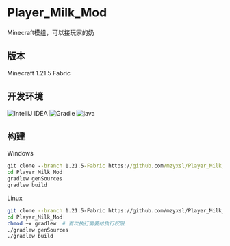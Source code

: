 # Player_Milk_Mod
Minecraft模组，可以接玩家的奶

## 版本
Minecraft 1.21.5 Fabric

## 开发环境
![IntelliJ IDEA](https://img.shields.io/badge/IntelliJ%20IDEA-%23000000?logo=intellijidea)
![Gradle](https://img.shields.io/badge/Gradle-8.13-%2302303A?logo=gradle&labelColor=%2302303A)
![java](https://img.shields.io/badge/java-21-21)

## 构建

Windows

```cmd
git clone --branch 1.21.5-Fabric https://github.com/mzyxsl/Player_Milk_Mod.git
cd Player_Milk_Mod
gradlew genSources
gradlew build
```

Linux

```bash
git clone --branch 1.21.5-Fabric https://github.com/mzyxsl/Player_Milk_Mod.git
cd Player_Milk_Mod
chmod +x gradlew  # 首次执行需要给执行权限
./gradlew genSources
./gradlew build
```
